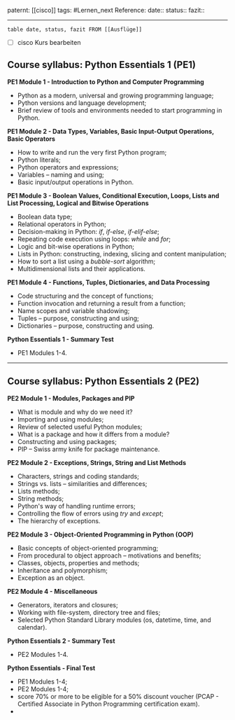 paternt: [[cisco]]
tags: #Lernen_next 
Reference:
date::
status::
fazit::

---

```dataview
table date, status, fazit FROM [[Ausflüge]]
```

- [ ] cisco Kurs bearbeiten

## Course syllabus: Python Essentials 1 (PE1)

**PE1 Module 1 - Introduction to Python and Computer Programming**

-   Python as a modern, universal and growing programming language;
-   Python versions and language development;
-   Brief review of tools and environments needed to start programming in Python.

**PE1 Module 2 - Data Types, Variables, Basic Input-Output Operations, Basic Operators**

-   How to write and run the very first Python program;
-   Python literals;
-   Python operators and expressions;
-   Variables – naming and using;
-   Basic input/output operations in Python.

**PE1 Module 3 - Boolean Values, Conditional Execution, Loops, Lists and List Processing, Logical and Bitwise Operations**

-   Boolean data type;
-   Relational operators in Python;
-   Decision-making in Python: _if_, _if-else_, _if-elif-else_;
-   Repeating code execution using loops: _while_ and _for_;
-   Logic and bit-wise operations in Python;
-   Lists in Python: constructing, indexing, slicing and content manipulation;
-   How to sort a list using a _bubble-sort_ algorithm;
-   Multidimensional lists and their applications.

**PE1 Module 4 - Functions, Tuples, Dictionaries, and Data Processing**

-   Code structuring and the concept of functions;
-   Function invocation and returning a result from a function;
-   Name scopes and variable shadowing;
-   Tuples – purpose, constructing and using;
-   Dictionaries – purpose, constructing and using.

**Python Essentials 1 - Summary Test**

-   PE1 Modules 1-4.


---
## Course syllabus: Python Essentials 2 (PE2)

**PE2 Module 1 - Modules, Packages and PIP**

-   What is module and why do we need it?
-   Importing and using modules;
-   Review of selected useful Python modules;
-   What is a package and how it differs from a module?
-   Constructing and using packages;
-   PIP – Swiss army knife for package maintenance.

**PE2 Module 2 - Exceptions, Strings, String and List Methods**

-   Characters, strings and coding standards;
-   Strings vs. lists – similarities and differences;
-   Lists methods;
-   String methods;
-   Python's way of handling runtime errors;
-   Controlling the flow of errors using _try_ and _except_;
-   The hierarchy of exceptions.

**PE2 Module 3 - Object-Oriented Programming in Python (OOP)**

-   Basic concepts of object-oriented programming;
-   From procedural to object approach – motivations and benefits;
-   Classes, objects, properties and methods;
-   Inheritance and polymorphism;
-   Exception as an object.

**PE2 Module 4 - Miscellaneous**

-   Generators, iterators and closures;
-   Working with file-system, directory tree and files;
-   Selected Python Standard Library modules (os, datetime, time, and calendar).

**Python Essentials 2 - Summary Test**

-   PE2 Modules 1-4.

  

**Python Essentials - Final Test**

-   PE1 Modules 1-4;
-   PE2 Modules 1-4;
-   score 70% or more to be eligible for a 50% discount voucher (PCAP - Certified Associate in Python Programming certification exam).
- 